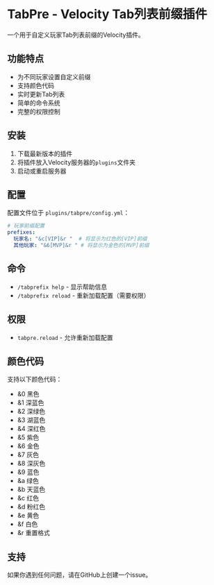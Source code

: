 # TabPre - Velocity Tab列表前缀插件

一个用于自定义玩家Tab列表前缀的Velocity插件。

## 功能特点

- 为不同玩家设置自定义前缀
- 支持颜色代码
- 实时更新Tab列表
- 简单的命令系统
- 完整的权限控制

## 安装

1. 下载最新版本的插件
2. 将插件放入Velocity服务器的`plugins`文件夹
3. 启动或重启服务器

## 配置

配置文件位于 `plugins/tabpre/config.yml`：

```yaml
# 玩家前缀配置
prefixes:
  玩家名: "&c[VIP]&r "  # 将显示为红色的[VIP]前缀
  其他玩家: "&6[MVP]&r " # 将显示为金色的[MVP]前缀
```

## 命令

- `/tabprefix help` - 显示帮助信息
- `/tabprefix reload` - 重新加载配置（需要权限）

## 权限

- `tabpre.reload` - 允许重新加载配置

## 颜色代码

支持以下颜色代码：
- &0 黑色
- &1 深蓝色
- &2 深绿色
- &3 湖蓝色
- &4 深红色
- &5 紫色
- &6 金色
- &7 灰色
- &8 深灰色
- &9 蓝色
- &a 绿色
- &b 天蓝色
- &c 红色
- &d 粉红色
- &e 黄色
- &f 白色
- &r 重置格式

## 支持

如果你遇到任何问题，请在GitHub上创建一个issue。 